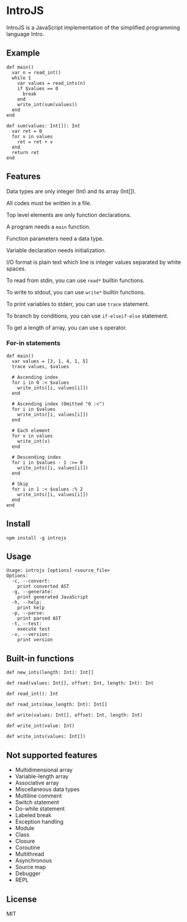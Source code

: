 # IntroJS

IntroJS is a JavaScript implementation of the simplified programming language Intro.

## Example

```
def main()
  var n = read_int()
  while 1
    var values = read_ints(n)
    if $values == 0
      break
    end
    write_int(sum(values))
  end
end

def sum(values: Int[]): Int
  var ret = 0
  for v in values
    ret = ret + v
  end
  return ret
end
```

## Features

Data types are only integer (Int) and its array (Int[]).

All codes must be written in a file.

Top level elements are only function declarations.

A program needs a `main` function.

Function parameters need a data type.

Variable declaration needs initialization.

I/O format is plain text which line is integer values separated by white spaces.

To read from stdin, you can use `read*` builtin functions.

To write to stdout, you can use `write*` builtin functions.

To print variables to stderr, you can use `trace` statement.

To branch by conditions, you can use `if-elseif-else` statement.

To get a length of array, you can use `$` operator.

### For-in statements

```
def main()
  var values = [3, 1, 4, 1, 5]
  trace values, $values

  # Ascending index
  for i in 0 :< $values
    write_ints([i, values[i]])
  end

  # Ascending index (Omitted "0 :<")
  for i in $values
    write_ints([i, values[i]])
  end

  # Each element
  for v in values
    write_int(v)
  end

  # Descending index
  for i in $values - 1 :>= 0
    write_ints([i, values[i]])
  end

  # Skip
  for i in 1 :< $values :% 2
    write_ints([i, values[i]])
  end
end
```

## Install

```
npm install -g introjs
```

## Usage

```
Usage: introjs [options] <source_file>
Options:
  -c, --convert:
    print converted AST
  -g, --generate:
    print generated JavaScript
  -h, --help:
    print help
  -p, --parse:
    print parsed AST
  -t, --test:
    execute test
  -v, --version:
    print version
```

## Built-in functions

```
def new_ints(length: Int): Int[]
```

```
def read(values: Int[], offset: Int, length: Int): Int
```

```
def read_int(): Int
```

```
def read_ints(max_length: Int): Int[]
```

```
def write(values: Int[], offset: Int, length: Int)
```

```
def write_int(value: Int)
```

```
def write_ints(values: Int[])
```

## Not supported features

* Multidimensional array
* Variable-length array
* Associative array
* Miscellaneous data types
* Multiline comment
* Switch statement
* Do-while statement
* Labeled break
* Exception handling
* Module
* Class
* Closure
* Coroutine
* Multithread
* Asynchronous
* Source map
* Debugger
* REPL

## License

MIT
